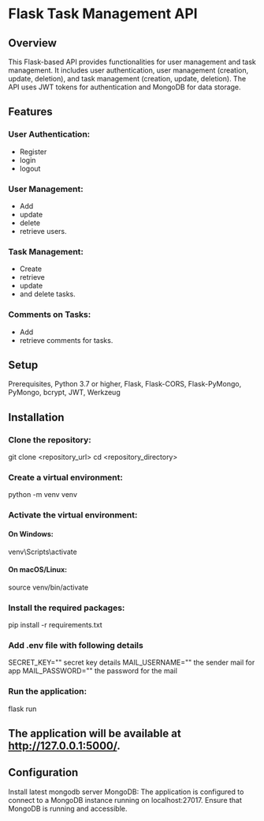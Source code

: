 # Flask Task Management API
## Overview
This Flask-based API provides functionalities for user management and task management. It includes user authentication, user management (creation, update, deletion), and task management (creation, update, deletion). The API uses JWT tokens for authentication and MongoDB for data storage.


## Features
### User Authentication:
* Register
* login
* logout
### User Management:
* Add
* update
* delete
* retrieve users.
### Task Management:
* Create
* retrieve
* update
* and delete tasks.
### Comments on Tasks:
* Add 
* retrieve comments for tasks.


## Setup
Prerequisites,
Python 3.7 or higher,
Flask,
Flask-CORS,
Flask-PyMongo,
PyMongo,
bcrypt,
JWT,
Werkzeug

## Installation

### Clone the repository:

git clone <repository_url>
cd <repository_directory>

### Create a virtual environment:
python -m venv venv

### Activate the virtual environment:

#### On Windows:
venv\Scripts\activate


#### On macOS/Linux:
source venv/bin/activate

### Install the required packages:
pip install -r requirements.txt


### Add .env file with following details
SECRET_KEY=""  secret key details
MAIL_USERNAME=""     the sender mail for app
MAIL_PASSWORD=""    the password for the mail


### Run the application:
flask run


## The application will be available at http://127.0.0.1:5000/.

## Configuration
Install latest mongodb server 
MongoDB: The application is configured to connect to a MongoDB instance running on localhost:27017. Ensure that MongoDB is running and accessible.

